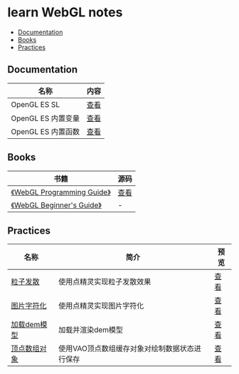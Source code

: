 # learn WebGL notes
  - [Documentation](#documentation)
  - [Books](#books)
  - [Practices](#practices)
## Documentation

| 名称         | 内容                        |
| ------------ | --------------------------- |
| OpenGL ES SL | [查看](./Documentation/OpenGL_ES_SL/README.md) |
| OpenGL ES 内置变量 | [查看](./Documentation/OpenGL_ES_Built-in_Variables/README.md) |
| OpenGL ES 内置函数 | [查看](./Documentation/OpenGL_ES_Built-in_Functions/README.md) |



## Books

| 书籍                                                         | 源码                              |
| ------------------------------------------------------------ | --------------------------------- |
| [《WebGL Programming Guide》](https://book.douban.com/subject/25909351/) | [查看](./Books/WebGL_Programming_Guide) |
| [《WebGL Beginner's Guide》](https://book.douban.com/subject/11511270/) | -                                 |



## Practices

| 名称     | 简介 | 预览 |
| -------- | ---- | ---- |
| [粒子发散](./Practices/particle/main.js) |  使用点精灵实现粒子发散效果  |   [查看](https://krapnikkk.github.io/learn_WebGL/Practices/particle/)   |
| [图片字符化](./Practices/textureStringify/main.js) | 使用点精灵实现图片字符化 | [查看](https://krapnikkk.github.io/learn_WebGL/Practices/textureStringify/) |
| [加载dem模型](./Practices/digitalElevationModel/main.js) | 加载并渲染dem模型 | [查看](https://krapnikkk.github.io/learn_WebGL/Practices/digitalElevationModel/) |
| [顶点数组对象](./Practices/vao/main.js) | 使用VAO顶点数组缓存对象对绘制数据状态进行保存 | [查看](https://krapnikkk.github.io/learn_WebGL/Practices/vao/) |

